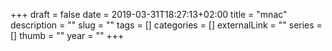 +++ 
draft = false
date = 2019-03-31T18:27:13+02:00
title = "mnac"
description = ""
slug = "" 
tags = []
categories = []
externalLink = ""
series = []
thumb = ""
year = ""
+++